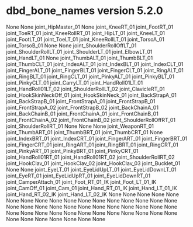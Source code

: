 # dbd_bone_names version 5.2.0
None
None
joint_HipMaster_01
None
joint_KneeRT_01
joint_FootRT_01
joint_ToeRT_01
joint_KneeRollRT_01
joint_HipLT_01
joint_KneeLT_01
joint_FootLT_01
joint_ToeLT_01
joint_KneeRollLT_01
joint_TorsoA_01
joint_TorsoB_01
None
None
joint_ShoulderRollOffLT_01
joint_ShoulderRollLT_01
joint_ShoulderLT_01
joint_ElbowLT_01
joint_HandLT_01
None
joint_ThumbALT_01
joint_ThumbBLT_01
joint_ThumbCLT_01
joint_IndexALT_01
joint_IndexBLT_01
joint_IndexCLT_01
joint_FingerALT_01
joint_FingerBLT_01
joint_FingerCLT_01
joint_RingALT_01
joint_RingBLT_01
joint_RingCLT_01
joint_PinkyALT_01
joint_PinkyBLT_01
joint_PinkyCLT_01
joint_CarryLT_01
joint_HandRoll01LT_01
joint_HandRoll01LT_02
joint_ShoulderRollLT_02
joint_ClavicleRT_01
joint_HookSkinNeckOff_01
joint_HookSkinNeck_01
joint_BackStrapA_01
joint_BackStrapB_01
joint_FrontStrapA_01
joint_FrontStrapB_01
joint_FrontStrapA_02
joint_FrontStrapB_02
joint_BackChainA_01
joint_BackChainB_01
joint_FrontChainA_01
joint_FrontChainB_01
joint_FrontChainA_02
joint_FrontChainB_02
joint_ShoulderRollOffRT_01
joint_ShoulderRollRT_01
None
None
None
joint_WeaponRT_01
joint_ThumbART_01
joint_ThumbBRT_01
joint_ThumbCRT_01
None
joint_IndexBRT_01
joint_IndexCRT_01
joint_FingerART_01
joint_FingerBRT_01
joint_FingerCRT_01
joint_RingART_01
joint_RingBRT_01
joint_RingCRT_01
joint_PinkyART_01
joint_PinkyBRT_01
joint_PinkyCRT_01
joint_HandRoll01RT_01
joint_HandRoll01RT_02
joint_ShoulderRollRT_02
joint_HookClav_01
joint_HookClav_02
joint_HookClav_03
joint_Bucklet_01
None
None
joint_EyeLT_01
joint_EyeLidUpLT_01
joint_EyeLidDownLT_01
joint_EyeRT_01
joint_EyeLidUpRT_01
joint_EyeLidDownRT_01
joint_CamperAttach_01
joint_Foot_RT_01_IK
joint_Foot_LT_01_IK
joint_CamOff_01
joint_Cam_01
joint_Hand_RT_01_IK
joint_Hand_LT_01_IK
joint_Hand_RT_02_IK
joint_Hand_LT_02_IK
None
None
None
None
None
None
None
None
None
None
None
None
None
None
None
None
None
None
None
None
None
None
None
None
None
None
None
None
None
None
None
None
None
None
None
None
None
None
None
None
None
None
None
None
None
None
None
None
